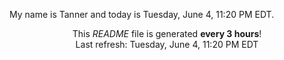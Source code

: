 My name is Tanner and today is Tuesday, June 4, 11:20 PM EDT.

<p align="center">This <i>README</i> file is generated <b>every 3 hours</b>!</br>Last refresh: Tuesday, June 4, 11:20 PM EDT<br /></p>
